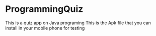 # ProgrammingQuiz
This is a quiz app on Java programing
This is the Apk file that you can install in your mobile phone for testing 
